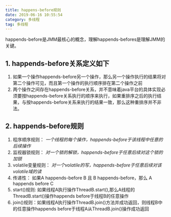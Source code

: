 ```yaml
---
title: happens-before规则
date: 2019-06-16 10:55:54
category: 多线程
tag: 多线程
---
```


happends-before是JMM最核心的概念，理解happends-befores是理解JMM的关键。

## 1. happends-before关系定义如下

1) 如果一个操作happends-before另一个操作，那么另一个操作执行的结果将对第二个操作可见，而且第一个操作的执行顺序排在第二个操作之前
2) 两个操作之间存在happends-before关系，并不意味着java平台的具体实现必须要按happends-before关系执行的顺序来执行，如果重排序之后的执行结果，与按happends-before关系来执行的结果一致，那么这种重排序并不非法。

## 2. happends-before规则

1) 程序顺序规则： *一个线程的每个操作，happends-before于该线程中任意的后续操作*
2) 监视器锁规则： *对一个锁的解锁，happends-before于任意后续对这个锁的加锁*
3) volatile变量规则： *对一个volatile的写，happends-before于任意后续对该volatile域的读*
4) 传递性： 如果A happends-before B 且 B happends-before，那么 A happends before C 
5) start()规则: 如果线程A执行操作ThreadB.start(),那么A线程的ThreadB.start()操作happends before于线程B的任意操作
6) join()规则：如果线程A执行操作ThreadB.join()方法并成功返回，则线程B中的任意操作happends before于线程A从ThreadB.join()操作成功返回